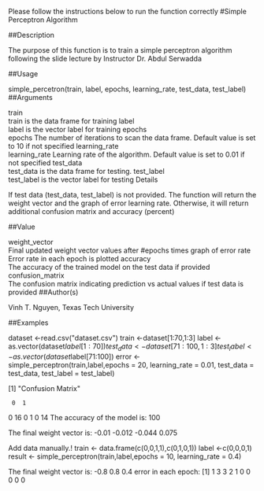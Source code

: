 Please follow the instructions below to run the function correctly
#Simple Perceptron Algorithm

##Description

The purpose of this function is to train a simple perceptron algorithm following the slide lecture by Instructor Dr. Abdul Serwadda

##Usage

simple_percetron(train, label, epochs, learning_rate, test_data, test_label)
##Arguments

train	
train is the data frame for training
label	
label is the vector label for training
epochs	
epochs The number of iterations to scan the data frame. Default value is set to 10 if not specified
learning_rate	
learning_rate Learning rate of the algorithm. Default value is set to 0.01 if not specified
test_data	
test_data is the data frame for testing.
test_label	
test_label is the vector label for testing
Details

If test data (test_data, test_label) is not provided. The function will return the weight vector and the graph of error learning rate. Otherwise, it will return additional confusion matrix and accuracy (percent)

##Value

weight_vector	
Final updated weight vector values after #epochs times
graph of error rate	
Error rate in each epoch is plotted
accuracy	
The accuracy of the trained model on the test data if provided
confusion_matrix	
The confusion matrix indicating prediction vs actual values if test data is provided
##Author(s)

Vinh T. Nguyen, Texas Tech University

##Examples


dataset <-read.csv("dataset.csv")
train <-dataset[1:70,1:3]
label <-as.vector(dataset$label[1:70])
test_data <-dataset[71:100,1:3]
test_label <-as.vector(dataset$label[71:100])
error <-simple_perceptron(train,label,epochs = 20, learning_rate = 0.01, test_data = test_data, test_label = test_label)

[1] "Confusion Matrix"

     0  1
  0 16  0
  1  0 14
The accuracy of the model is:  100

The final weight vector is:  -0.01 -0.012 -0.044 0.075

Add data manually.!
train <- data.frame(c(0,0,1,1),c(0,1,0,1))
label <-c(0,0,0,1)
result <- simple_perceptron(train,label,epochs = 10, learning_rate = 0.4)

The final weight vector is:  -0.8 0.8 0.4
error in each epoch: [1] 1 3 3 2 1 0 0 0 0 0
